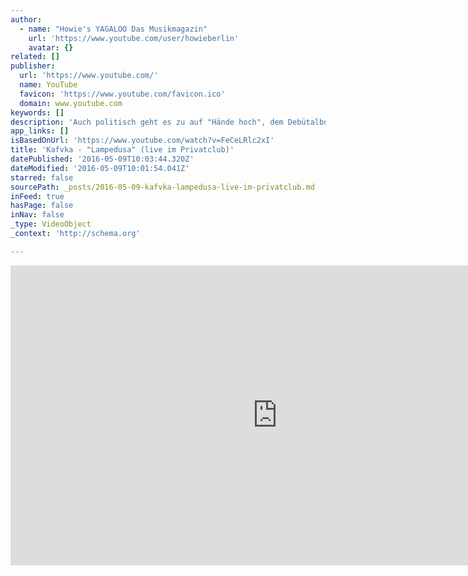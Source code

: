 ```yaml
---
author:
  - name: "Howie's YAGALOO Das Musikmagazin"
    url: 'https://www.youtube.com/user/howieberlin'
    avatar: {}
related: []
publisher:
  url: 'https://www.youtube.com/'
  name: YouTube
  favicon: 'https://www.youtube.com/favicon.ico'
  domain: www.youtube.com
keywords: []
description: 'Auch politisch geht es zu auf "Hände hoch", dem Debütalbum von Kafvka, das sie live im Privatclub zelebriert haben. "Lampedusa" bezieht Stellung! Exclusiv bei Yagaloo.TV ***** ► Jetzt Abonnieren: http://bit.ly/1E8SxTX ► Finde uns auf Facebook: https://www.facebook.com/yagaloo.TV ► Folge uns auf Twitter: https://twitter.com/yagalooTV ► Website: http://www.yagaloo.com/ *****'
app_links: []
isBasedOnUrl: 'https://www.youtube.com/watch?v=FeCeLRlc2xI'
title: 'Kafvka - "Lampedusa" (live im Privatclub)'
datePublished: '2016-05-09T10:03:44.320Z'
dateModified: '2016-05-09T10:01:54.041Z'
starred: false
sourcePath: _posts/2016-05-09-kafvka-lampedusa-live-im-privatclub.md
inFeed: true
hasPage: false
inNav: false
_type: VideoObject
_context: 'http://schema.org'

---
```

<iframe src="https://cdn.embedly.com/widgets/media.html?src=https%3A%2F%2Fwww.youtube.com%2Fembed%2FFeCeLRlc2xI%3Ffeature%3Doembed&amp;url=https%3A%2F%2Fwww.youtube.com%2Fwatch%3Fv%3DFeCeLRlc2xI&amp;image=https%3A%2F%2Fi.ytimg.com%2Fvi%2FFeCeLRlc2xI%2Fhqdefault.jpg&amp;key=b7d04c9b404c499eba89ee7072e1c4f7&amp;type=text%2Fhtml&amp;schema=youtube" width="854" height="480" scrolling="no" frameborder="0" allowfullscreen="" style=""></iframe>